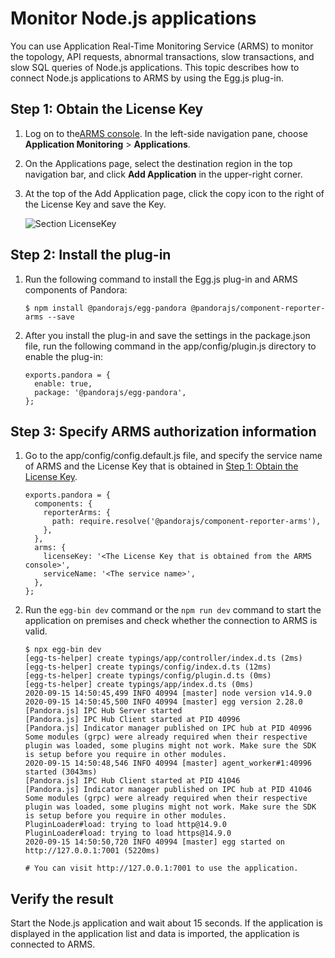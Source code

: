 # Monitor Node.js applications

You can use Application Real-Time Monitoring Service \(ARMS\) to monitor the topology, API requests, abnormal transactions, slow transactions, and slow SQL queries of Node.js applications. This topic describes how to connect Node.js applications to ARMS by using the Egg.js plug-in.

## Step 1: Obtain the License Key

1.  Log on to the[ARMS console](https://arms-ap-southeast-1.console.aliyun.com/#/home). In the left-side navigation pane, choose **Application Monitoring** \> **Applications**.
2.  On the Applications page, select the destination region in the top navigation bar, and click **Add Application** in the upper-right corner.
3.  At the top of the Add Application page, click the copy icon to the right of the License Key and save the Key.

    ![Section LicenseKey](https://static-aliyun-doc.oss-accelerate.aliyuncs.com/assets/img/en-US/6076728061/p45312.png)


## Step 2: Install the plug-in

1.  Run the following command to install the Egg.js plug-in and ARMS components of Pandora:

    ```
    $ npm install @pandorajs/egg-pandora @pandorajs/component-reporter-arms --save
    ```

2.  After you install the plug-in and save the settings in the package.json file, run the following command in the app/config/plugin.js directory to enable the plug-in:

    ```
    exports.pandora = {
      enable: true,
      package: '@pandorajs/egg-pandora',
    };
    ```


## Step 3: Specify ARMS authorization information

1.  Go to the app/config/config.default.js file, and specify the service name of ARMS and the License Key that is obtained in [Step 1: Obtain the License Key](#section_pu1_j5a_lp8).

    ```
    exports.pandora = {
      components: {
        reporterArms: {
          path: require.resolve('@pandorajs/component-reporter-arms'),
        },
      },
      arms: {
        licenseKey: '<The License Key that is obtained from the ARMS console>',
        serviceName: '<The service name>',
      },
    };
    ```

2.  Run the `egg-bin dev` command or the `npm run dev` command to start the application on premises and check whether the connection to ARMS is valid.

    ```
    $ npx egg-bin dev
    [egg-ts-helper] create typings/app/controller/index.d.ts (2ms)
    [egg-ts-helper] create typings/config/index.d.ts (12ms)
    [egg-ts-helper] create typings/config/plugin.d.ts (0ms)
    [egg-ts-helper] create typings/app/index.d.ts (0ms)
    2020-09-15 14:50:45,499 INFO 40994 [master] node version v14.9.0
    2020-09-15 14:50:45,500 INFO 40994 [master] egg version 2.28.0
    [Pandora.js] IPC Hub Server started
    [Pandora.js] IPC Hub Client started at PID 40996
    [Pandora.js] Indicator manager published on IPC hub at PID 40996
    Some modules (grpc) were already required when their respective plugin was loaded, some plugins might not work. Make sure the SDK is setup before you require in other modules.
    2020-09-15 14:50:48,546 INFO 40994 [master] agent_worker#1:40996 started (3043ms)
    [Pandora.js] IPC Hub Client started at PID 41046
    [Pandora.js] Indicator manager published on IPC hub at PID 41046
    Some modules (grpc) were already required when their respective plugin was loaded, some plugins might not work. Make sure the SDK is setup before you require in other modules.
    PluginLoader#load: trying to load http@14.9.0
    PluginLoader#load: trying to load https@14.9.0
    2020-09-15 14:50:50,720 INFO 40994 [master] egg started on http://127.0.0.1:7001 (5220ms)
    
    # You can visit http://127.0.0.1:7001 to use the application.
    ```


## Verify the result

Start the Node.js application and wait about 15 seconds. If the application is displayed in the application list and data is imported, the application is connected to ARMS.

